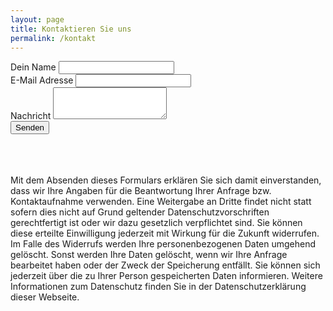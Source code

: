 ```yaml
---
layout: page
title: Kontaktieren Sie uns
permalink: /kontakt
---
```

 
<div class="row">
  <div class="col-1 col-sm-1 col-md-2 col-lg-2 col-xl-2"></div>
  <div class="col-10 col-sm-10 col-md-8 col-lg-8 col-xl-8">
 
 <form action="https://formspree.io/f/xayljaww" method="POST">
  <div class="form-group">
    <label for="name">Dein Name </label>
    <input class="form-control" name="name" type="text" id="name" placeholder="">
  </div>
  <div class="form-group">
    <label for="email">E-Mail Adresse  </label>
    <input type="email" name="email" class="form-control" id="email" placeholder="">
   </div>
   <div class="form-group">
     <label for="message">Nachricht  </label>
     <textarea class="form-control" name="message" id="message" rows="3"></textarea>
   </div>
   <button type="submit" class="btn btn-primary">Senden</button>
   </form>
</div>
<div class="col-1 col-sm-1 col-md-2 col-lg-2 col-xl-2"></div>
</div>

 <br>
 <br>
 <br>
 <div class='appbiegr-footnote'>
 Mit dem Absenden dieses Formulars erklären Sie sich damit einverstanden, dass wir Ihre Angaben für die Beantwortung Ihrer Anfrage bzw. Kontaktaufnahme verwenden. Eine Weitergabe an Dritte findet nicht statt sofern dies nicht auf Grund geltender Datenschutzvorschriften gerechtfertigt ist oder wir dazu gesetzlich verpflichtet sind. Sie können diese erteilte Einwilligung jederzeit mit Wirkung für die Zukunft widerrufen. Im Falle des Widerrufs werden Ihre personenbezogenen Daten umgehend gelöscht.
Sonst werden Ihre Daten gelöscht, wenn wir Ihre Anfrage bearbeitet haben oder der Zweck der Speicherung entfällt. Sie können sich jederzeit über die zu Ihrer Person gespeicherten Daten informieren. Weitere Informationen zum Datenschutz finden Sie in der Datenschutzerklärung dieser Webseite.
 </div>
